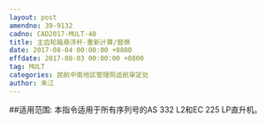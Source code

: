 ```yaml
---
layout: post
amendno: 39-9132
cadno: CAD2017-MULT-40
title: 主齿轮箱悬浮杆-重新计算/替换
date: 2017-08-04 00:00:00 +0800
effdate: 2017-08-03 00:00:00 +0800
tag: MULT
categories: 民航中南地区管理局适航审定处
author: 朱江
---
```


##适用范围:
本指令适用于所有序列号的AS 332 L2和EC 225 LP直升机。

